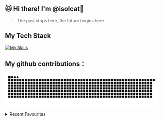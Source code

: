 ## 🐱 Hi there! I'm @isolcat👋

> The past stops here, the future begins here
  
##  My Tech Stack
  [![My Skills](https://skillicons.dev/icons?i=vue,vite,webpack,ts,git,html,css,js,nuxtjs,react,tailwind,jest&perline=4)](https://skillicons.dev)

##  My github contributions：
![](https://raw.githubusercontent.com/isolcat/isolcat/main/assets/github-contribution-grid-snake.svg)    

<details> <summary>Recent Favourites</summary>
<div>
    <a href="https://spotify-github-profile.vercel.app/api/view?uid=31qhwwvxxluvdkmas6htxl2evdn4&redirect=true" align="left">
        <img src="https://spotify-github-profile.vercel.app/api/view?uid=31qhwwvxxluvdkmas6htxl2evdn4&cover_image=true&theme=default&show_offline=true&background_color=121212&interchange=true" alt="spotify-github-profile">
    <img src="https://pic3.58cdn.com.cn/nowater/webim/big/n_v2c0a46aa6cf334890821bc9487461d79e.jpg" alt="self love" style="background-size: 50% auto;">
    </a>
</div>
</details>

